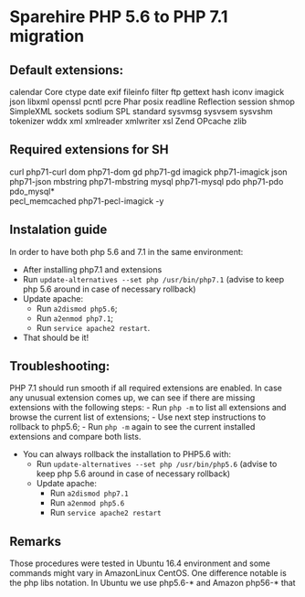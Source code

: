 # Sparehire PHP 5.6 to PHP 7.1 migration

## Default extensions:
calendar
Core
ctype
date
exif
fileinfo
filter
ftp
gettext
hash
iconv
imagick
json
libxml
openssl
pcntl
pcre
Phar
posix
readline
Reflection
session
shmop
SimpleXML
sockets
sodium
SPL
standard
sysvmsg
sysvsem
sysvshm
tokenizer
wddx
xml
xmlreader
xmlwriter
xsl
Zend OPcache
zlib

## Required extensions for SH
curl		php71-curl
dom		php71-dom
gd		php71-gd
imagick		php71-imagick
json		php71-json
mbstring	php71-mbstring
mysql		php71-mysql
pdo		php71-pdo
pdo_mysql*	
pecl_memcached	php71-pecl-imagick -y

## Instalation guide
In order to have both php 5.6 and 7.1 in the same environment:
- After installing php7.1 and extensions
- Run `update-alternatives --set php /usr/bin/php7.1` (advise to keep php 5.6 around in case of necessary rollback)
- Update apache:
	- Run `a2dismod php5.6`;
	- Run `a2enmod php7.1`;
	- Run `service apache2 restart`.
- That should be it!

## Troubleshooting:
PHP 7.1 should run smooth if all required extensions are enabled. In case any unusual extension comes up, we can see if there are missing extensions with the following steps:
	- Run `php -m` to list all extensions and browse the current list of extensions;
	- Use next step instructions to rollback to php5.6;
	- Run `php -m` again to see the current installed extensions and compare both lists.

- You can always rollback the installation to PHP5.6 with:
	- Run `update-alternatives --set php /usr/bin/php5.6` (advise to keep php 5.6 around in case of necessary rollback)
	- Update apache:
		- Run `a2dismod php7.1`
		- Run `a2enmod php5.6`
		- Run `service apache2 restart`

## Remarks
Those procedures were tested in Ubuntu 16.4 environment and some commands might vary in AmazonLinux CentOS. One difference notable is the php libs notation. In Ubuntu we use php5.6-* and Amazon php56-* that 
 
